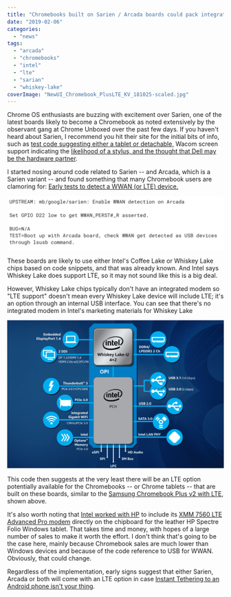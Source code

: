```yaml
---
title: "Chromebooks built on Sarien / Arcada boards could pack integrated LTE"
date: "2019-02-06"
categories: 
  - "news"
tags: 
  - "arcada"
  - "chromebooks"
  - "intel"
  - "lte"
  - "sarian"
  - "whiskey-lake"
coverImage: "NewUI_Chromebook_PlusLTE_KV_181025-scaled.jpg"
---
```


Chrome OS enthusiasts are buzzing with excitement over Sarien, one of the latest boards likely to become a Chromebook as noted extensively by the observant gang at Chrome Unboxed over the past few days. If you haven't heard about Sarien, I recommend you hit their site for the initial bits of info, such as [test code suggesting either a tablet or detachable,](https://chromeunboxed.com/sarien-could-be-the-next-flagship-detachable-chromebook/) Wacom screen support indicating the [likelihood of a stylus, and the thought that Dell may be the hardware partner](https://chromeunboxed.com/new-chromebook-detachable-sarien-wacom-screen-stylus/).

I started nosing around code related to Sarien -- and Arcada, which is a Sarien variant -- and found something that many Chromebook users are clamoring for: [Early tests to detect a WWAN (or LTE) device.](https://chromium-review.googlesource.com/c/chromiumos/third_party/coreboot/+/1363383)

[![](images/sarien-arcada-lte-chromebook-1024x254.png)](https://www.aboutchromebooks.com/news/lte-chromebook-sarien-arcada/attachment/sarien-arcada-lte-chromebook/)

These boards are likely to use either Intel's Coffee Lake or Whiskey Lake chips based on code snippets, and that was already known. And Intel says Whiskey Lake does support LTE, so it may not sound like this is a big deal.

However, Whiskey Lake chips typically don't have an integrated modem so "LTE support" doesn't mean every Whiskey Lake device will include LTE; it's an option through an internal USB interface. You can see that there's no integrated modem in Intel's marketing materials for Whiskey Lake

[![](images/intel-whiskey-lake-e1549474596860-1024x699.png)](https://www.aboutchromebooks.com/news/lte-chromebook-sarien-arcada/attachment/intel-whiskey-lake/)

This code then suggests at the very least there will be an LTE option potentially available for the Chromebooks -- or Chrome tablets -- that are built on these boards, similar to the [Samsung Chromebook Plus v2 with LTE](https://www.aboutchromebooks.com/news/samsung-chromebook-plus-v2-lte-available-price-599/), shown above.

It's also worth noting that [Intel worked with HP](https://www.anandtech.com/show/13434/intel-custom-amber-lake-y-with-lte-modem) to include its [XMM 7560 LTE Advanced Pro modem](https://redirect.viglink.com/?format=go&jsonp=vglnk_154947425655712&key=08a8dcb30b28eed5c1da2bd64b4ca559&libId=jrtgwu1d0101045l000DAgw8umkko&loc=https%3A%2F%2Fwww.anandtech.com%2Fshow%2F13434%2Fintel-custom-amber-lake-y-with-lte-modem&v=1&opt=true&out=https%3A%2F%2Fwww.intel.com%2Fcontent%2Fwww%2Fus%2Fen%2Fwireless-products%2Fmobile-communications%2Fxmm-7560-brief.html&ref=https%3A%2F%2Fwww.anandtech.com%2Fshow%2F13509%2Fhp-launches-ultra-thin-hp-spectre-13-x360&title=Intel%27s%20Customized%20SoC%20for%20HP%3A%20Amber%20Lake-Y%20with%20On-Package%20LTE%20Modem&txt=Intel%20XMM%207560%20LTE%20Advanced%20Pro) directly on the chipboard for the leather HP Spectre Folio Windows tablet. That takes time and money, with hopes of a large number of sales to make it worth the effort. I don't think that's going to be the case here, mainly because Chromebook sales are much lower than Windows devices and because of the code reference to USB for WWAN. Obviously, that could change.

Regardless of the implementation, early signs suggest that either Sarien, Arcada or both will come with an LTE option in case [Instant Tethering to an Android phone isn't your thing](https://www.aboutchromebooks.com/news/google-expands-instant-tethering-connection-to-15-chromebooks-and-30-android-phone-models/).
